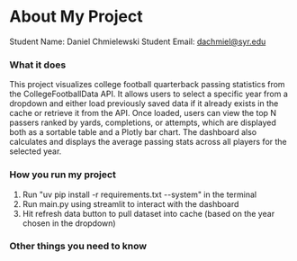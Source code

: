# About My Project

Student Name:  Daniel Chmielewski
Student Email:  dachmiel@syr.edu

### What it does
This project visualizes college football quarterback passing statistics from the CollegeFootballData API. It allows users to select a specific year from a dropdown and either load previously saved data if it already exists in the cache or retrieve it from the API. Once loaded, users can view the top N passers ranked by yards, completions, or attempts, which are displayed both as a sortable table and a Plotly bar chart. The dashboard also calculates and displays the average passing stats across all players for the selected year.

### How you run my project
1. Run "uv pip install -r requirements.txt --system" in the terminal
2. Run main.py using streamlit to interact with the dashboard
3. Hit refresh data button to pull dataset into cache (based on the year chosen in the dropdown)

### Other things you need to know
